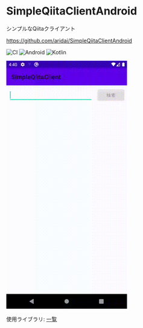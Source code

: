 # SimpleQiitaClientAndroid

シンプルなQiitaクライアント

https://github.com/aridai/SimpleQiitaClientAndroid

![CI](https://github.com/aridai/SimpleQiitaClientAndroid/workflows/CI/badge.svg)
![Android](https://img.shields.io/static/v1?label=platform&message=Android&color=green)
![Kotlin](https://img.shields.io/static/v1?label=language&message=Kotlin&color=orange)

![image](image.gif)


使用ライブラリ: [一覧](LIBRARIES.md)
